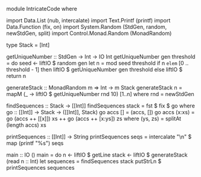 module IntricateCode where

import Data.List (nub, intercalate)
import Text.Printf (printf)
import Data.Function (fix, on)
import System.Random (StdGen, random, newStdGen, split)
import Control.Monad.Random (MonadRandom)

type Stack = [Int]

getUniqueNumber :: StdGen -> Int -> IO Int
getUniqueNumber gen threshold = do
  seed <- liftIO $ random gen
  let n = mod seed threshold
  if n `elem` [0 .. threshold - 1]
  then liftIO $ getUniqueNumber gen threshold
  else liftIO $ return n

generateStack :: MonadRandom m => Int -> m Stack
generateStack n = mapM (\_ -> liftIO $ getUniqueNumber rnd 10) [1..n]
  where
    rnd = newStdGen

findSequences :: Stack -> [[Int]]
findSequences stack = fst $ fix $ go
  where
    go :: [[Int]] -> Stack -> ([[Int]], Stack)
    go accs [] = (accs, [])
    go accs (x:xs) = go (accs ++ [[x]]) xs ++
                      go (accs ++ [x:ys]) zs
      where
        (ys, zs) = splitAt (length accs) xs

printSequences :: [[Int]] -> String
printSequences seqs = intercalate "\n" $ map (printf "%s") seqs

main :: IO ()
main = do
  n <- liftIO $ getLine
  stack <- liftIO $ generateStack (read n :: Int)
  let sequences = findSequences stack
  putStrLn $ printSequences sequences